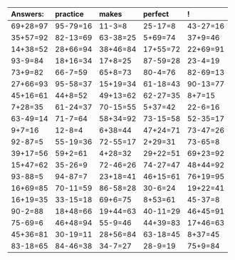 | Answers: | practice | makes | perfect | ! |
| :--- | :--- | :--- | :--- | :--- |
| 69+28=97 | 95-79=16 | 11-3=8 | 25-17=8 | 43-27=16 | 
| 35+57=92 | 82-13=69 | 63-38=25 | 5+69=74 | 37+9=46 | 
| 14+38=52 | 28+66=94 | 38+46=84 | 17+55=72 | 22+69=91 | 
| 93-9=84 | 18+16=34 | 17+8=25 | 87-59=28 | 23-4=19 | 
| 73+9=82 | 66-7=59 | 65+8=73 | 80-4=76 | 82-69=13 | 
| 27+66=93 | 95-58=37 | 15+19=34 | 61-18=43 | 90-13=77 | 
| 45+16=61 | 44+8=52 | 49+13=62 | 62-27=35 | 8+7=15 | 
| 7+28=35 | 61-24=37 | 70-15=55 | 5+37=42 | 22-6=16 | 
| 63-49=14 | 71-7=64 | 58+34=92 | 73-15=58 | 52-35=17 | 
| 9+7=16 | 12-8=4 | 6+38=44 | 47+24=71 | 73-47=26 | 
| 92-87=5 | 55-19=36 | 72-55=17 | 2+29=31 | 73-65=8 | 
| 39+17=56 | 59+2=61 | 4+28=32 | 29+22=51 | 69+23=92 | 
| 15+47=62 | 35-26=9 | 72-46=26 | 74-27=47 | 48+44=92 | 
| 93-88=5 | 94-87=7 | 23+18=41 | 46+15=61 | 76+19=95 | 
| 16+69=85 | 70-11=59 | 86-58=28 | 30-6=24 | 19+22=41 | 
| 16+19=35 | 33-15=18 | 69+6=75 | 8+53=61 | 45-37=8 | 
| 90-2=88 | 18+48=66 | 19+44=63 | 40-11=29 | 46+45=91 | 
| 75-69=6 | 46+48=94 | 55-9=46 | 44+39=83 | 17+46=63 | 
| 45+36=81 | 30-19=11 | 28+56=84 | 63-18=45 | 8+37=45 | 
| 83-18=65 | 84-46=38 | 34-7=27 | 28-9=19 | 75+9=84 | 
